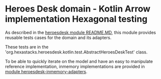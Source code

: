 # Heroes Desk domain - Kotlin Arrow implementation Hexagonal testing

As described in the [heroesdesk module README.MD](../heroesdesk/README.md), this module provides reusable tests cases for the domain and its adapters.

These tests are in the 'org.hexastacks.heroesdesk.kotlin.test.AbstractHeroesDeskTest' class. 

To be able to quickly iterate on the model and have an easy to manipulate reference implementation, inmemory implementations are provided in [module heroesdesk-inmemory-adapters](../heroesdesk-inmemory-adapters/README.md). 